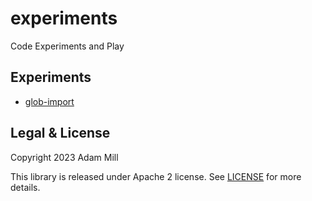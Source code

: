 # experiments
Code Experiments and Play


## Experiments
- [glob-import](https://github.com/theroyalwhee0/experiments/blob/master/glob-import/README.md)


## Legal & License
Copyright 2023 Adam Mill

This library is released under Apache 2 license. See [LICENSE](https://github.com/theroyalwhee0/experiments/blob/master/LICENSE) for more details.
